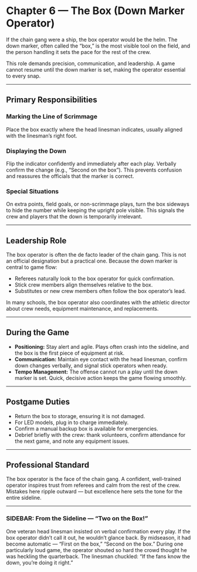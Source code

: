 # Chapter 6 — The Box (Down Marker Operator)

If the chain gang were a ship, the box operator would be the helm. The down 
marker, often called the “box,” is the most visible tool on the field, and the 
person handling it sets the pace for the rest of the crew.  

This role demands precision, communication, and leadership. A game cannot 
resume until the down marker is set, making the operator essential to every 
snap.  

---

## Primary Responsibilities

### Marking the Line of Scrimmage  
Place the box exactly where the head linesman indicates, usually aligned with 
the linesman’s right foot.  

### Displaying the Down  
Flip the indicator confidently and immediately after each play. Verbally 
confirm the change (e.g., “Second on the box”). This prevents confusion and 
reassures the officials that the marker is correct.  

### Special Situations  
On extra points, field goals, or non-scrimmage plays, turn the box sideways to 
hide the number while keeping the upright pole visible. This signals the crew 
and players that the down is temporarily irrelevant.  

---

## Leadership Role

The box operator is often the de facto leader of the chain gang. This is not 
an official designation but a practical one. Because the down marker is central 
to game flow:  

- Referees naturally look to the box operator for quick confirmation.  
- Stick crew members align themselves relative to the box.  
- Substitutes or new crew members often follow the box operator’s lead.  

In many schools, the box operator also coordinates with the athletic director 
about crew needs, equipment maintenance, and replacements.  

---

## During the Game

- **Positioning:** Stay alert and agile. Plays often crash into the sideline, 
  and the box is the first piece of equipment at risk.  
- **Communication:** Maintain eye contact with the head linesman, confirm down 
  changes verbally, and signal stick operators when ready.  
- **Tempo Management:** The offense cannot run a play until the down marker is 
  set. Quick, decisive action keeps the game flowing smoothly.  

---

## Postgame Duties

- Return the box to storage, ensuring it is not damaged.  
- For LED models, plug in to charge immediately.  
- Confirm a manual backup box is available for emergencies.  
- Debrief briefly with the crew: thank volunteers, confirm attendance for the 
  next game, and note any equipment issues.  

---

## Professional Standard

The box operator is the face of the chain gang. A confident, well-trained 
operator inspires trust from referees and calm from the rest of the crew. 
Mistakes here ripple outward — but excellence here sets the tone for the 
entire sideline.  

---

### SIDEBAR: From the Sideline — “Two on the Box!”

One veteran head linesman insisted on verbal confirmation every play. If the 
box operator didn’t call it out, he wouldn’t glance back. By midseason, it had 
become automatic — “First on the box,” “Second on the box.” During one 
particularly loud game, the operator shouted so hard the crowd thought he was 
heckling the quarterback. The linesman chuckled: “If the fans know the down, 
you’re doing it right.”  

<!-- end-sidebar -->
